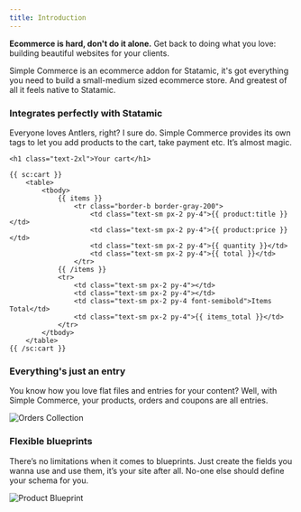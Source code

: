 ```yaml
---
title: Introduction
---
```


**Ecommerce is hard, don't do it alone.** Get back to doing what you love: building beautiful websites for your clients.

Simple Commerce is an ecommerce addon for Statamic, it's got everything you need to build a small-medium sized ecommerce store. And greatest of all it feels native to Statamic.

### Integrates perfectly with Statamic

Everyone loves Antlers, right? I sure do. Simple Commerce provides its own tags to let you add products to the cart, take payment etc. It’s almost magic.

```antlers
<h1 class="text-2xl">Your cart</h1>

{{ sc:cart }}
    <table>
        <tbody>
            {{ items }}
                <tr class="border-b border-gray-200">
                    <td class="text-sm px-2 py-4">{{ product:title }}</td>
                    <td class="text-sm px-2 py-4">{{ product:price }}</td>
                    <td class="text-sm px-2 py-4">{{ quantity }}</td>
                    <td class="text-sm px-2 py-4">{{ total }}</td>
                </tr>
            {{ /items }}
            <tr>
                <td class="text-sm px-2 py-4"></td>
                <td class="text-sm px-2 py-4"></td>
                <td class="text-sm px-2 py-4 font-semibold">Items Total</td>
                <td class="text-sm px-2 py-4">{{ items_total }}</td>
            </tr>
        </tbody>
    </table>
{{ /sc:cart }}
```

### Everything's just an entry

You know how you love flat files and entries for your content? Well, with Simple Commerce, your products, orders and coupons are all entries.

![Orders Collection](/img/simple-commerce/orders-collection.png)

### Flexible blueprints

There’s no limitations when it comes to blueprints. Just create the fields you wanna use and use them, it’s your site after all. No-one else should define your schema for you.

![Product Blueprint](/img/simple-commerce/product-blueprint.png)
